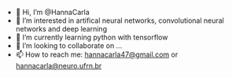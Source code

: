 - 👋 Hi, I’m @HannaCarla
- 👀 I’m interested in artifical neural networks, convolutional neural networks and deep learning
- 🌱 I’m currently learning python with tensorflow
- 💞️ I’m looking to collaborate on ...
- 📫 How to reach me: hannacarla47@gmail.com or hannacarla@neuro.ufrn.br

<!---
HannaCarla/HannaCarla is a ✨ special ✨ repository because its `README.md` (this file) appears on your GitHub profile.
You can click the Preview link to take a look at your changes.
--->

